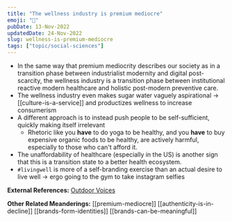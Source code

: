 ```yaml
---
title: "The wellness industry is premium mediocre"
emoji: "🌻"
pubDate: 13-Nov-2022
updatedDate: 24-Nov-2022
slug: wellness-is-premium-mediocre
tags: ["topic/social-sciences"]
---
```


* In the same way that premium mediocrity describes our society as in a transition phase between industrialist modernity and digital post-scarcity, the wellness industry is a transition phase between institutional reactive modern healthcare and holistic post-modern preventive care.
* The wellness industry even makes sugar water vaguely aspirational -> [[culture-is-a-service]] and productizes wellness to increase consumerism
* A different approach is to instead push people to be self-sufficient, quickly making itself irrelevant
	* Rhetoric like you **have** to do yoga to be healthy, and you **have** to buy expensive organic foods to be healthy, are actively harmful, especially to those who can't afford it.
* The unaffordability of healthcare (especially in the US) is another sign that this is a transition state to a better health ecosystem.
* `#livingwell` is more of a self-branding exercise than an actual desire to live well -> ergo going to the gym to take instagram selfies

**External References:**
[Outdoor Voices](https://www.newyorker.com/magazine/2019/03/18/outdoor-voices-blurs-the-lines-between-working-out-and-everything-else)

**Other Related Meanderings:**
[[premium-mediocre]]
[[authenticity-is-in-decline]]
[[brands-form-identities]]
[[brands-can-be-meaningful]]